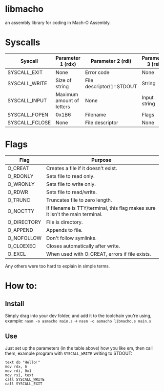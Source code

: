 # libmacho
an assembly library for coding in Mach-O Assembly.

# Syscalls
| Syscall        | Parameter 1 (rdx)         | Parameter 2 (rdi)        | Parameter 3 (rsi) | Parameter 4 (rax) |
|----------------|---------------------------|--------------------------|-------------------|-------------------|
| SYSCALL_EXIT   | None                      | Error code               | None              | None              |
| SYSCALL_WRITE  | Size of string            | File descriptor/1=STDOUT | String            | None              |
| SYSCALL_INPUT  | Maximum amount of letters | None                     | Input string      | None              |
| SYSCALL_FOPEN  | 0x1B6                     | Filename                 | Flags             | None              |
| SYSCALL_FCLOSE | None                      | File descriptor          | None              | None              |

# Flags
| Flag        | Purpose                                                                       |
|-------------|-------------------------------------------------------------------------------|
| O_CREAT     | Creates a file if it doesn't exist.                                           |
| O_RDONLY    | Sets file to read only.                                                       |
| O_WRONLY    | Sets file to write only.                                                      |
| O_RDWR      | Sets file to read/write.                                                      |
| O_TRUNC     | Truncates file to zero length.                                                |
| O_NOCTTY    | If filename is TTY/terminal, this flag makes sure it isn't the main terminal. |
| O_DIRECTORY | File is directory.                                                            |
| O_APPEND    | Appends to file.                                                              |
| O_NOFOLLOW  | Don't follow symlinks.                                                        |
| O_CLOEXEC   | Closes automatically after write.                                             |
| O_EXCL      | When used with O_CREAT, errors if file exists.                                |
Any others were too hard to explain in simple terms.

# How to:
## Install
Simply drag into your dev folder, and add it to the toolchain you're using, example: `nasm -o asmacho main.s` -> `nasm -o asmacho libmacho.s main.s`
## Use
Just set up the parameters (in the table above) how you like em, then call them, example program with `SYSCALL_WRITE` writing to STDOUT:
```
text db "Hello!"
mov rdx, 6
mov rdi, 0x1
mov rsi, text
call SYSCALL_WRITE
call SYSCALL_EXIT
```
